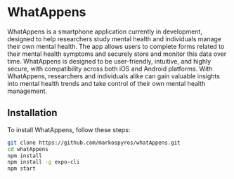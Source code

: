 # WhatAppens

WhatAppens is a smartphone application currently in development, designed to help researchers study mental health and individuals manage their own mental health. The app allows users to complete forms related to their mental health symptoms and securely store and monitor this data over time. WhatAppens is designed to be user-friendly, intuitive, and highly secure, with compatibility across both iOS and Android platforms. With WhatAppens, researchers and individuals alike can gain valuable insights into mental health trends and take control of their own mental health management.

## Installation

To install WhatAppens, follow these steps:

```bash
git clone https://github.com/markospyros/whatAppens.git
cd whatAppens
npm install
npm install -g expo-cli
npm start

```
